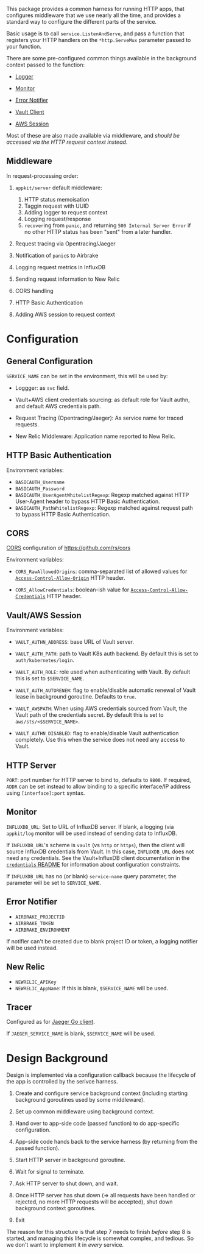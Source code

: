 This package provides a common harness for running HTTP apps, that
configures middleware that we use nearly all the time, and provides a
standard way to configure the different parts of the service.

Basic usage is to call `service.ListenAndServe`, and pass a function
that registers your HTTP handlers on the `*http.ServeMux` parameter
passed to your function.

There are some pre-configured common things available in the background context
passed to the function:

* [Logger](../log)

* [Monitor](../monitoring)

* [Error Notifier](../errornotifier)

* [Vault Client](../credentials/vault)

* [AWS Session](../credentials/aws)

Most of these are also made available via middleware, and *should be
accessed via the HTTP request context instead*.

## Middleware

In request-processing order:

1. `appkit/server` default middleware:

   1. HTTP status memoisation
   2. Taggin request with UUID
   3. Adding logger to request context
   4. Logging request/response
   5. `recover`ing from `panic`, and returning `500 Internal Server
      Error` if no other HTTP status has been "sent" from a later
      handler.

2. Request tracing via Opentracing/Jaeger
3. Notification of `panic`s to Airbrake
4. Logging request metrics in InfluxDB
5. Sending request information to New Relic
6. CORS handling
7. HTTP Basic Authentication
8. Adding AWS session to request context

# Configuration

## General Configuration

`SERVICE_NAME` can be set in the environment, this will be used by:

* Loggger: as `svc` field.

* Vault+AWS client credentials sourcing: as default role for Vault
  authn, and default AWS credentials path.

* Request Tracing (Opentracing/Jaeger): As service name for traced
  requests.

* New Relic Middleware: Application name reported to New Relic.

## HTTP Basic Authentication

Environment variables:

* `BASICAUTH_Username`
* `BASICAUTH_Password`
* `BASICAUTH_UserAgentWhitelistRegexp`: Regexp matched against HTTP
  User-Agent header to bypass HTTP Basic Authentication.
* `BASICAUTH_PathWhitelistRegexp`: Regexp matched against request path
  to bypass HTTP Basic Authentication.

## CORS

[CORS](https://developer.mozilla.org/en-US/docs/Web/HTTP/CORS)
configuration of https://github.com/rs/cors

Environment variables:

* `CORS_RawAllowedOrigins`: comma-separated list of allowed values for
  [`Access-Control-Allow-Origin`](https://developer.mozilla.org/en-US/docs/Web/HTTP/CORS#Access-Control-Allow-Origin)
  HTTP header.

* `CORS_AllowCredentials`: boolean-ish value for
  [`Access-Control-Allow-Credentials`](https://developer.mozilla.org/en-US/docs/Web/HTTP/CORS#Access-Control-Allow-Credentials)
  HTTP header.

## Vault/AWS Session
    
Environment variables:
    
* `VAULT_AUTHN_ADDRESS`: base URL of Vault server.

* `VAULT_AUTH_PATH`: path to Vault K8s auth backend. By default this
  is set to `auth/kubernetes/login`.

* `VAULT_AUTH_ROLE`: role used when authenticating with Vault. By
default this is set to `$SERVICE_NAME`.

* `VAULT_AUTH_AUTORENEW`: flag to enable/disable automatic renewal of
  Vault lease in background goroutine. Defaults to `true`.

* `VAULT_AWSPATH`: When using AWS credentials sourced from Vault, the
Vault path of the credentials secret. By default this is set to
`aws/sts/<$SERVICE_NAME>`.

* `VAULT_AUTHN_DISABLED`: flag to enable/disable Vault authentication
  completely. Use this when the service does not need any access to
  Vault.

## HTTP Server

`PORT`: port number for HTTP server to bind to, defaults to `9800`. If
required, `ADDR` can be set instead to allow binding to a specific
interface/IP address using `[interface]:port` syntax.

## Monitor

`INFLUXDB_URL`: Set to URL of InfluxDB server. If blank, a logging
(via `appkit/log` monitor will be used instead of sending data to
InfluxDB.

If `INFLUXDB_URL`'s scheme is `vault` (vs `http` or `https`), then the
client will source InfluxDB credentials from Vault. In this case,
`INFLUXDB_URL` does not need any credentials. See the Vault+InfluxDB
client documentation in the [`credentials`
README](../credentials/README.md) for information about configuration
constraints.

If `INFLUXDB_URL` has no (or blank) `service-name` query parameter,
the parameter will be set to `SERVICE_NAME`.

## Error Notifier

* `AIRBRAKE_PROJECTID`
* `AIRBRAKE_TOKEN`
* `AIRBRAKE_ENVIRONMENT`

If notifier can't be created due to blank project ID or token, a
logging notifier will be used instead.

## New Relic

* `NEWRELIC_APIKey`
* `NEWRELIC_AppName`: If this is blank, `$SERVICE_NAME` will be used.

## Tracer

Configured as for [Jaeger Go
client](https://github.com/jaegertracing/jaeger-client-go). 

If `JAEGER_SERVICE_NAME` is blank, `$SERVICE_NAME` will be used.


# Design Background

Design is implemented via a configuration callback because the
lifecycle of the app is controlled by the serivce harness.

1. Create and configure service background context (including starting
   background goroutines used by some middleware).

2. Set up common middleware using background context.

3. Hand over to app-side code (passed function) to do app-specific
   configuration.

4. App-side code hands back to the service harness (by returning from
   the passed function).

5. Start HTTP server in background goroutine.

6. Wait for signal to terminate.

7. Ask HTTP server to shut down, and wait.

8. Once HTTP server has shut down (=> all requests have been handled
   or rejected, no more HTTP requests will be accepted), shut down
   background context goroutines.

9. Exit

The reason for this structure is that step 7 needs to finish *before*
step 8 is started, and managing this lifecycle is somewhat complex,
and tedious. So we don't want to implement it in *every* service.

